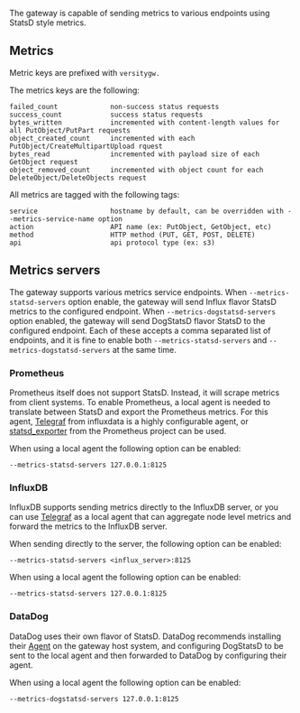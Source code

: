 The gateway is capable of sending metrics to various endpoints using StatsD style metrics.

## Metrics
Metric keys are prefixed with `versitygw.`

The metrics keys are the following:
```
failed_count             non-success status requests
success_count            success status requests
bytes_written            incremented with content-length values for all PutObject/PutPart requests
object_created_count     incremented with each PutObject/CreateMultipartUpload rquest
bytes_read               incremented with payload size of each GetObject request
object_removed_count     incremented with object count for each DeleteObject/DeleteObjects request
```

All metrics are tagged with the following tags:
```
service                  hostname by default, can be overridden with --metrics-service-name option
action                   API name (ex: PutObject, GetObject, etc)
method                   HTTP method (PUT, GET, POST, DELETE)
api                      api protocol type (ex: s3)
```

## Metrics servers
The gateway supports various metrics service endpoints. When `--metrics-statsd-servers` option enable, the gateway will send Influx flavor StatsD metrics to the configured endpoint. When `--metrics-dogstatsd-servers` option enabled, the gateway will send DogStatsD flavor StatsD to the configured endpoint. Each of these accepts a comma separated list of endpoints, and it is fine to enable both `--metrics-statsd-servers` and `--metrics-dogstatsd-servers` at the same time.

### Prometheus
Prometheus itself does not support StatsD. Instead, it will scrape metrics from client systems. To enable Prometheus, a local agent is needed to translate between StatsD and export the Prometheus metrics. For this agent, [Telegraf](https://www.influxdata.com/time-series-platform/telegraf/) from influxdata is a highly configurable agent, or [statsd_exporter](https://prometheus.io/download/#statsd_exporter) from the Prometheus project can be used.

When using a local agent the following option can be enabled:
```
--metrics-statsd-servers 127.0.0.1:8125
```

### InfluxDB
InfluxDB supports sending metrics directly to the InfluxDB server, or you can use [Telegraf](https://www.influxdata.com/time-series-platform/telegraf/) as a local agent that can aggregate node level metrics and forward the metrics to the InfluxDB server.

When sending directly to the server, the following option can be enabled:
```
--metrics-statsd-servers <influx_server>:8125
```
When using a local agent the following option can be enabled:
```
--metrics-statsd-servers 127.0.0.1:8125
```

### DataDog
DataDog uses their own flavor of StatsD. DataDog recommends installing their [Agent](https://docs.datadoghq.com/agent) on the gateway host system, and configuring DogStatsD to be sent to the local agent and then forwarded to DataDog by configuring their agent.

When using a local agent the following option can be enabled:
```
--metrics-dogstatsd-servers 127.0.0.1:8125
```
